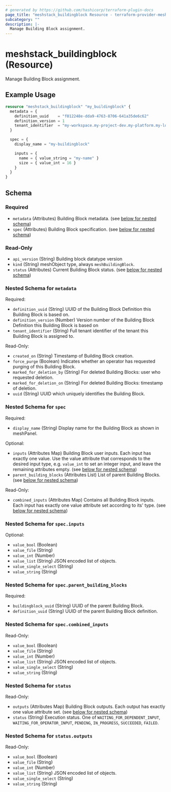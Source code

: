 ```yaml
---
# generated by https://github.com/hashicorp/terraform-plugin-docs
page_title: "meshstack_buildingblock Resource - terraform-provider-meshstack"
subcategory: ""
description: |-
  Manage Building Block assignment.
---
```


# meshstack_buildingblock (Resource)

Manage Building Block assignment.

## Example Usage

```terraform
resource "meshstack_buildingblock" "my_buildingblock" {
  metadata = {
    definition_uuid    = "f012248e-dda9-4763-8706-641a35de6c62"
    definition_version = 1
    tenant_identifier  = "my-workspace.my-project-dev.my-platform.my-location"
  }

  spec = {
    display_name = "my-buildingblock"

    inputs = {
      name = { value_string = "my-name" }
      size = { value_int = 16 }
    }
  }
}
```

<!-- schema generated by tfplugindocs -->
## Schema

### Required

- `metadata` (Attributes) Building Block metadata. (see [below for nested schema](#nestedatt--metadata))
- `spec` (Attributes) Building Block specification. (see [below for nested schema](#nestedatt--spec))

### Read-Only

- `api_version` (String) Building block datatype version
- `kind` (String) meshObject type, always `meshBuildingBlock`.
- `status` (Attributes) Current Building Block status. (see [below for nested schema](#nestedatt--status))

<a id="nestedatt--metadata"></a>
### Nested Schema for `metadata`

Required:

- `definition_uuid` (String) UUID of the Building Block Definition this Building Block is based on.
- `definition_version` (Number) Version number of the Building Block Definition this Building Block is based on
- `tenant_identifier` (String) Full tenant identifier of the tenant this Building Block is assigned to.

Read-Only:

- `created_on` (String) Timestamp of Building Block creation.
- `force_purge` (Boolean) Indicates whether an operator has requested purging of this Building Block.
- `marked_for_deletion_by` (String) For deleted Building Blocks: user who requested deletion.
- `marked_for_deletion_on` (String) For deleted Building Blocks: timestamp of deletion.
- `uuid` (String) UUID which uniquely identifies the Building Block.


<a id="nestedatt--spec"></a>
### Nested Schema for `spec`

Required:

- `display_name` (String) Display name for the Building Block as shown in meshPanel.

Optional:

- `inputs` (Attributes Map) Building Block user inputs. Each input has exactly one value. Use the value attribute that corresponds to the desired input type, e.g. `value_int` to set an integer input, and leave the remaining attributes empty. (see [below for nested schema](#nestedatt--spec--inputs))
- `parent_building_blocks` (Attributes List) List of parent Building Blocks. (see [below for nested schema](#nestedatt--spec--parent_building_blocks))

Read-Only:

- `combined_inputs` (Attributes Map) Contains all Building Block inputs. Each input has exactly one value attribute set according to its' type. (see [below for nested schema](#nestedatt--spec--combined_inputs))

<a id="nestedatt--spec--inputs"></a>
### Nested Schema for `spec.inputs`

Optional:

- `value_bool` (Boolean)
- `value_file` (String)
- `value_int` (Number)
- `value_list` (String) JSON encoded list of objects.
- `value_single_select` (String)
- `value_string` (String)


<a id="nestedatt--spec--parent_building_blocks"></a>
### Nested Schema for `spec.parent_building_blocks`

Required:

- `buildingblock_uuid` (String) UUID of the parent Building Block.
- `definition_uuid` (String) UUID of the parent Building Block definition.


<a id="nestedatt--spec--combined_inputs"></a>
### Nested Schema for `spec.combined_inputs`

Read-Only:

- `value_bool` (Boolean)
- `value_file` (String)
- `value_int` (Number)
- `value_list` (String) JSON encoded list of objects.
- `value_single_select` (String)
- `value_string` (String)



<a id="nestedatt--status"></a>
### Nested Schema for `status`

Read-Only:

- `outputs` (Attributes Map) Building Block outputs. Each output has exactly one value attribute set. (see [below for nested schema](#nestedatt--status--outputs))
- `status` (String) Execution status. One of `WAITING_FOR_DEPENDENT_INPUT`, `WAITING_FOR_OPERATOR_INPUT`, `PENDING`, `IN_PROGRESS`, `SUCCEEDED`, `FAILED`.

<a id="nestedatt--status--outputs"></a>
### Nested Schema for `status.outputs`

Read-Only:

- `value_bool` (Boolean)
- `value_file` (String)
- `value_int` (Number)
- `value_list` (String) JSON encoded list of objects.
- `value_single_select` (String)
- `value_string` (String)
